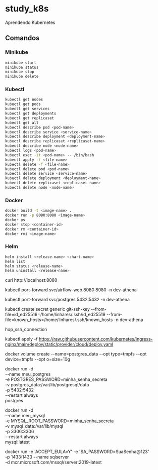 # study_k8s

Aprendendo Kubernetes

## Comandos

### Minikube

```bash
minikube start
minikube status
minikube stop
minikube delete
```

### Kubectl

```bash
kubectl get nodes
kubectl get pods
kubectl get services
kubectl get deployments
kubectl get replicaset
kubectl get all
kubectl describe pod <pod-name>
kubectl describe service <service-name>
kubectl describe deployment <deployment-name>
kubectl describe replicaset <replicaset-name>
kubectl describe node <node-name>
kubectl logs <pod-name>
kubectl exec -it <pod-name> -- /bin/bash
kubectl apply -f <file-name>
kubectl delete -f <file-name>
kubectl delete pod <pod-name>
kubectl delete service <service-name>
kubectl delete deployment <deployment-name>
kubectl delete replicaset <replicaset-name>
kubectl delete node <node-name>
```

### Docker

```bash
docker build -t <image-name> .
docker run -p 8080:8080 <image-name>
docker ps
docker stop <container-id>
docker rm <container-id>
docker rmi <image-name>
```

### Helm

```bash
helm install <release-name> <chart-name>
helm list
helm status <release-name>
helm uninstall <release-name>
```


curl http://localhost:8080

kubectl port-forward svc/airflow-web 8080:8080 -n dev-athena

kubectl port-forward svc/postgres 5432:5432 -n dev-athena

kubectl create secret generic git-ssh-key   --from-file=id_ed25519=/home/linhares/.ssh/id_ed25519   --from-file=known_hosts=/home/linhares/.ssh/known_hosts -n dev-athena


 hop_ssh_connection

 kubectl apply -f https://raw.githubusercontent.com/kubernetes/ingress-nginx/main/deploy/static/provider/cloud/deploy.yaml


docker volume create --name=postgres_data --opt type=tmpfs --opt device=tmpfs --opt o=size=10g


docker run -d \
  --name meu_postgres \
  -e POSTGRES_PASSWORD=minha_senha_secreta \
  -v postgres_data:/var/lib/postgresql/data \
  -p 5432:5432 \
  --restart always \
  postgres

docker run -d \
  --name meu_mysql \
  -e MYSQL_ROOT_PASSWORD=minha_senha_secreta \
  -v mysql_data:/var/lib/mysql \
  -p 3306:3306 \
  --restart always \
  mysql:latest

docker run -e 'ACCEPT_EULA=Y' -e 'SA_PASSWORD=SuaSenha@123' \
  -p 1433:1433 --name sqlserver \
  -d mcr.microsoft.com/mssql/server:2019-latest


